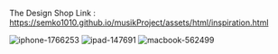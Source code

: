 The Design Shop
Link : https://semko1010.github.io/musikProject/assets/html/inspiration.html

![iphone-1766253](https://user-images.githubusercontent.com/91470593/157723656-9a9c87db-2ff6-46fb-8685-ffa882256f7f.png)
![ipad-147691](https://user-images.githubusercontent.com/91470593/157723793-6fded1b8-5ea4-40b3-b972-2cd76d56c5e8.png)
![macbook-562499](https://user-images.githubusercontent.com/91470593/157723796-99371f9c-ca51-470a-af95-7931936be5dc.png)
